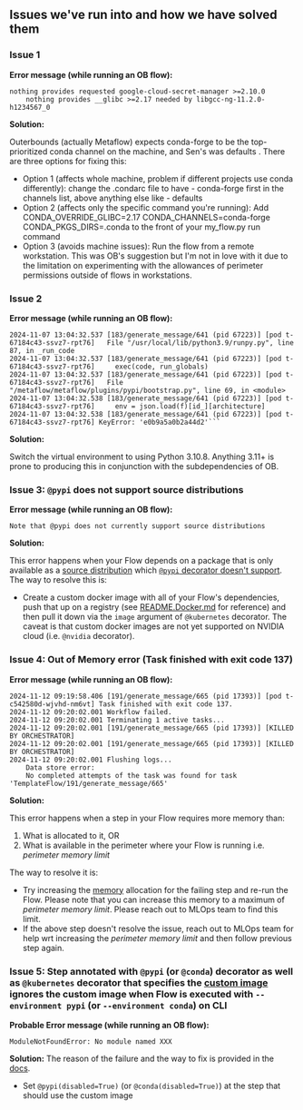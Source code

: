## Issues we've run into and how we have solved them

### Issue 1
**Error message (while running an OB flow):**

```commandline
nothing provides requested google-cloud-secret-manager >=2.10.0
    nothing provides __glibc >=2.17 needed by libgcc-ng-11.2.0-h1234567_0
```

**Solution:**

Outerbounds (actually Metaflow) expects conda-forge to be the top-prioritized conda channel on the machine, and Sen's was defaults . There are three options for fixing this:
- Option 1 (affects whole machine, problem if different projects use conda differently): change the .condarc file to have - conda-forge first in the channels list, above anything else like - defaults
- Option 2 (affects only the specific command you're running): Add CONDA_OVERRIDE_GLIBC=2.17 CONDA_CHANNELS=conda-forge CONDA_PKGS_DIRS=.conda to the front of your my_flow.py run  command
- Option 3 (avoids machine issues): Run the flow from a remote workstation. This was OB's suggestion but I'm not in love with it due to the limitation on experimenting with the allowances of perimeter permissions outside of flows in workstations.

### Issue 2
**Error message (while running an OB flow):**

```commandline
2024-11-07 13:04:32.537 [183/generate_message/641 (pid 67223)] [pod t-67184c43-ssvz7-rpt76]   File "/usr/local/lib/python3.9/runpy.py", line 87, in _run_code
2024-11-07 13:04:32.537 [183/generate_message/641 (pid 67223)] [pod t-67184c43-ssvz7-rpt76]     exec(code, run_globals)
2024-11-07 13:04:32.537 [183/generate_message/641 (pid 67223)] [pod t-67184c43-ssvz7-rpt76]   File "/metaflow/metaflow/plugins/pypi/bootstrap.py", line 69, in <module>
2024-11-07 13:04:32.538 [183/generate_message/641 (pid 67223)] [pod t-67184c43-ssvz7-rpt76]     env = json.load(f)[id_][architecture]
2024-11-07 13:04:32.538 [183/generate_message/641 (pid 67223)] [pod t-67184c43-ssvz7-rpt76] KeyError: 'e0b9a5a0b2a44d2'```
```

**Solution:**

Switch the virtual environment to using Python 3.10.8. Anything 3.11+ is prone to producing this in conjunction with the subdependencies of OB.

### Issue 3: `@pypi` does not support source distributions
**Error message (while running an OB flow):**

```commandline
Note that @pypi does not currently support source distributions
```

**Solution:**

This error happens when your Flow depends on a package that is only available as a [source distribution](https://packaging.python.org/en/latest/guides/distributing-packages-using-setuptools/#source-distributions) which [`@pypi` decorator doesn't support](https://docs.metaflow.org/api/step-decorators/pypi). The way to resolve this is:
- Create a custom docker image with all of your Flow's dependencies, push that up on a registry (see [README.Docker.md](./src/mozmlops/templates/README.Docker.md) for reference) and then pull it down via the `image` argument of `@kubernetes` decorator. The caveat is that custom docker images are not yet supported on NVIDIA cloud (i.e. `@nvidia` decorator).

### Issue 4: Out of Memory error (Task finished with exit code 137)
**Error message (while running an OB flow):**

```commandline
2024-11-12 09:19:58.406 [191/generate_message/665 (pid 17393)] [pod t-c542580d-wjvhd-nm6vt] Task finished with exit code 137.
2024-11-12 09:20:02.001 Workflow failed.
2024-11-12 09:20:02.001 Terminating 1 active tasks...
2024-11-12 09:20:02.001 [191/generate_message/665 (pid 17393)] [KILLED BY ORCHESTRATOR]
2024-11-12 09:20:02.001 [191/generate_message/665 (pid 17393)] [KILLED BY ORCHESTRATOR]
2024-11-12 09:20:02.001 Flushing logs...
    Data store error:
    No completed attempts of the task was found for task 'TemplateFlow/191/generate_message/665'
```

**Solution:**

This error happens when a step in your Flow requires more memory than:
1. What is allocated to it, OR
2. What is available in the perimeter where your Flow is running i.e. _perimeter memory limit_

The way to resolve it is:
- Try increasing the [memory](https://docs.metaflow.org/api/step-decorators/kubernetes#kubernetes) allocation for the failing step and re-run the Flow. Please note that you can increase this memory to a maximum of _perimeter memory limit_. Please reach out to MLOps team to find this limit.
- If the above step doesn't resolve the issue, reach out to MLOps team for help wrt increasing the _perimeter memory limit_ and then follow previous step again.


### Issue 5: Step annotated with `@pypi` (or `@conda`) decorator as well as `@kubernetes` decorator that specifies the [custom image](https://docs.metaflow.org/api/step-decorators/kubernetes#kubernetes) ignores the custom image when Flow is executed with `--environment pypi` (or `--environment conda`) on CLI

**Probable Error message (while running an OB flow):**

```commandline
ModuleNotFoundError: No module named XXX
```

**Solution:**
The reason of the failure and the way to fix is provided in the [docs](https://docs.metaflow.org/scaling/dependencies/libraries#disabling-environments).

- Set `@pypi(disabled=True)` (or `@conda(disabled=True)`) at the step that should use the custom image

